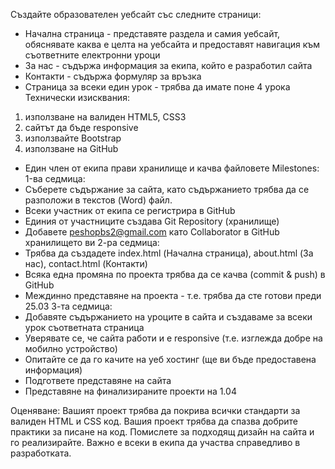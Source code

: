 Създайте образователен уебсайт със следните страници:
* Начална страница - представяте раздела и самия уебсайт, обяснявате каква е целта на уебсайта и
предоставят навигация към съответните електронни уроци
* За нас - съдържа информация за екипа, който е разработил сайта
* Контакти - съдържа формуляр за връзка
* Страница за всеки един урок - трябва да имате поне 4 урока
Технически изисквания:
1) използване на валиден HTML5, CSS3
2) сайтът да бъде responsive
3) използвайте Bootstrap
4) използване на GitHub
* Един член от екипа прави хранилище и качва файловете
Milestones:
1-ва седмица:
* Съберете съдържание за сайта, като съдържанието трябва да се разположи в текстов (Word) файл.
* Всеки участник от екипа се регистрира в GitHub
* Единия от участниците създава Git Repository (хранилище)
* Добавете peshopbs2@gmail.com като Collaborator в GitHub хранилището ви
2-ра седмица:
* Трябва да създадете index.html (Начална страница), about.html (За нас), contact.html (Контакти)
* Всяка една промяна по проекта трябва да се качва (commit & push) в GitHub
* Междинно представяне на проекта - т.е. трябва да сте готови преди 25.03
3-та седмица:
* Добавяте съдържанието на уроците в сайта и създаваме за всеки урок съответната страница
* Уверявате се, че сайта работи и е responsive (т.е. изглежда добре на мобилно устройство)
* Опитайте се да го качите на уеб хостинг (ще ви бъде предоставена информация)
* Подгответе представяне на сайта
* Представяне на финализираните проекти на 1.04

Оценяване:
Вашият проект трябва да покрива всички стандарти за валиден HTML и CSS код. Вашия проект трябва да спазва добрите практики за писане на код.
Помислете за подходящ дизайн на сайта и го реализирайте.
Важно е всеки в екипа да участва справедливо в разработката.

